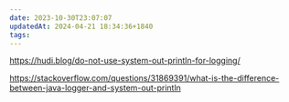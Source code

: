 ```yaml
---
date: 2023-10-30T23:07:07
updatedAt: 2024-04-21 18:34:36+1840
tags: 
---
```

https://hudi.blog/do-not-use-system-out-println-for-logging/

https://stackoverflow.com/questions/31869391/what-is-the-difference-between-java-logger-and-system-out-println